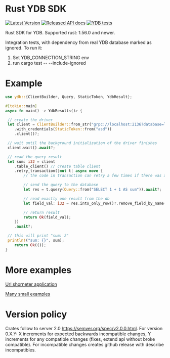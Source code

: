 # Rust YDB SDK 
[![Latest Version](https://img.shields.io/crates/v/ydb.svg)](https://crates.io/crates/ydb) 
[![Released API docs](https://docs.rs/ydb/badge.svg)](https://docs.rs/ydb)
[![YDB tests](https://github.com/ydb-platform/ydb-rs-sdk/actions/workflows/rust-tests.yml/badge.svg?branch=master&event=schedule)](https://github.com/ydb-platform/ydb-rs-sdk/actions/workflows/rust-tests.yml)

Rust SDK for YDB.
Supported rust: 1.56.0 and newer.

Integration tests, with dependency from real YDB database marked as ignored.
To run it:
1. Set YDB_CONNECTION_STRING env
2. run cargo test -- --include-ignored

# Example
```rust
use ydb::{ClientBuilder, Query, StaticToken, YdbResult};

#[tokio::main]
async fn main() -> YdbResult<()> {

 // create the driver
 let client = ClientBuilder::from_str("grpc://localhost:2136?database=local")?
    .with_credentials(StaticToken::from("asd"))
    .client()?;

 // wait until the background initialization of the driver finishes
 client.wait().await?;

 // read the query result
 let sum: i32 = client
    .table_client() // create table client
    .retry_transaction(|mut t| async move {
        // the code in transaction can retry a few times if there was a retriable error

        // send the query to the database
        let res = t.query(Query::from("SELECT 1 + 1 AS sum")).await?;

        // read exactly one result from the db
        let field_val: i32 = res.into_only_row()?.remove_field_by_name("sum")?.try_into()?;

        // return result
        return Ok(field_val);
    })
    .await?;

 // this will print "sum: 2"
 println!("sum: {}", sum);
    return Ok(());
}
```

# More examples
[Url shorneter application](https://github.com/ydb-platform/ydb-rs-sdk/tree/master/ydb-example-urlshortener)

[Many small examples](https://github.com/ydb-platform/ydb-rs-sdk/tree/master/ydb/examples)

# Version policy

Crates follow to server 2.0 https://semver.org/spec/v2.0.0.html.
For version 0.X.Y: X increments for expected backwards incompatible changes, Y increments for any compatible changes (fixes, extend api without broke compatible).
For incompatible changes creates github release with describe incompatibles.
